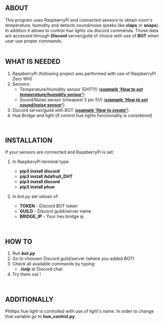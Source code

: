 ## ABOUT

This program uses RaspberryPi and connected sensors to obtain room's temperature, humidity and detects sound/noise (peeks like **claps** or **snaps**).
In addition it allows to control *hue lights* via discord commends.
Those data are accessed through ***Discord*** server/guild of choice with use of **BOT** when user use proper commands.
<br /> 
<br />

## WHAT IS NEEDED

1. RaspberryPi (following project was performed with use of RaspberryPi Zero WH)
2. Sensors:
    - Temperature/Humidity sensor (DHT11) (*[**example 'How to set temperature/humidity sensor'**](https://medium.com/initial-state/how-to-build-a-raspberry-pi-temperature-monitor-8c2f70acaea9)*)
    - Sound/Noise sensor (cheapest 3 pin 5V) (*[**example 'How to set sound/noise sensor'**](https://www.instructables.com/Using-a-sound-sensor-with-a-Raspberry-Pi-to-contro/)*)
3. Discord server/guild with BOT (*[**example 'How to create'**](https://www.freecodecamp.org/news/create-a-discord-bot-with-python/)*)
4. Hue Bridge and light (if control hue lights functionality is considered)
<br />

## INSTALLATION

If your sensors are connected and RaspberryPi is set:
1. In RaspberyPi terminal type:
    - **pip3 install discord**
    - **pip3 install Adafruit_DHT**
    - **pip3 install discord**
    - **pip3 install phue**

2. In *bot.py* set values of:
    - **TOKEN** - Discord BOT token 
    - **GUILD** - Discord guild/server name
    - **BRIDGE_IP** - Your heu bridge ip
<br />

## HOW TO

1. Run ***bot.py***
2. Go to choosen Discord guild/server (where you added BOT)
3. Check all available commands by typing:
    - ***.help*** at Discord chat
4. Try them out !
<br />


## ADDITIONALLY

Phillips hue light is controlled with use of light's name. In order to change that variable go to **hue_control.py**.